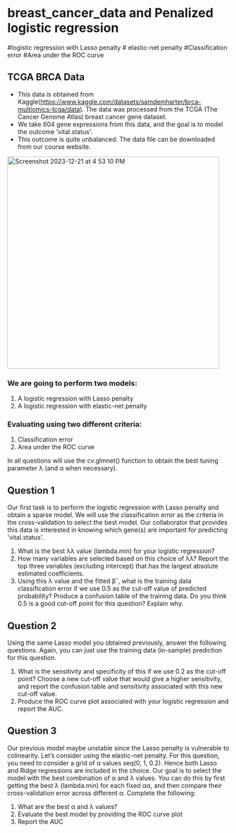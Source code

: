 # breast_cancer_data and Penalized logistic regression
#logistic regression with Lasso penalty # elastic-net penalty #Classification error #Area under the ROC curve

## TCGA BRCA Data
- This data is obtained from Kaggle(https://www.kaggle.com/datasets/samdemharter/brca-multiomics-tcga/data). The data was processed from the TCGA (The Cancer Genome Atlas) breast cancer gene dataset. 
- We take 604 gene expressions from this data, and the goal is to model the outcome 'vital.status'. 
- This outcome is quite unbalanced. The data file can be downloaded from our course website.
<img width="481" alt="Screenshot 2023-12-21 at 4 53 10 PM" src="https://github.com/ColleenJung/breast_cancer_data_-Penalized-logistic-regression/assets/119357849/a29d0016-a272-41c8-8e36-fa51e1086cb3">

### We are going to perform two models:
1. A logistic regression with Lasso penalty
2. A logistic regression with elastic-net penalty

### Evaluating using two different criteria:
1. Classification error
2. Area under the ROC curve
   
In all questions will use the cv.glmnet() function to obtain the best tuning parameter λ (and α when necessary).

## Question 1
Our first task is to perform the logistic regression with Lasso penalty and obtain a sparse model. We will use the classification error as the criteria in the cross-validation to select the best model. Our collaborator that provides this data is interested in knowing which gene(s) are important for predicting 'vital.status'. 

1. What is the best λλ value (lambda.min) for your logistic regression?
2. How many variables are selected based on this choice of λλ? Report the top three variables (excluding intercept) that has the largest absolute estimated coefficients.
3. Using this λ value and the fitted βˆ, what is the training data classification error if we use 0.5 as the cut-off value of predicted probability? Produce a confusion table of the training data. Do you think 0.5 is a good cut-off point for this question? Explain why.

## Question 2
Using the same Lasso model you obtained previously, answer the following questions. Again, you can just use the training data (in-sample) prediction for this question.

1. What is the sensitivity and specificity of this if we use 0.2 as the cut-off point? Choose a new cut-off value that would give a higher sensitivity, and report the confusion table and sensitivity associated with this new cut-off value.
2. Produce the ROC curve plot associated with your logistic regression and report the AUC.

## Question 3
Our previous model maybe unstable since the Lasso penalty is vulnerable to colinearity. Let’s consider using the elastic-net penalty. For this question, you need to consider a grid of α values seq(0, 1, 0.2). Hence both Lasso and Ridge regressions are included in the choice. Our goal is to select the model with the best combination of α and λ values. You can do this by first getting the best λ (lambda.min) for each fixed αα, and then compare their cross-validation error across different α. Complete the following:

1. What are the best α and λ values?
2. Evaluate the best model by providing the ROC curve plot
3. Report the AUC


